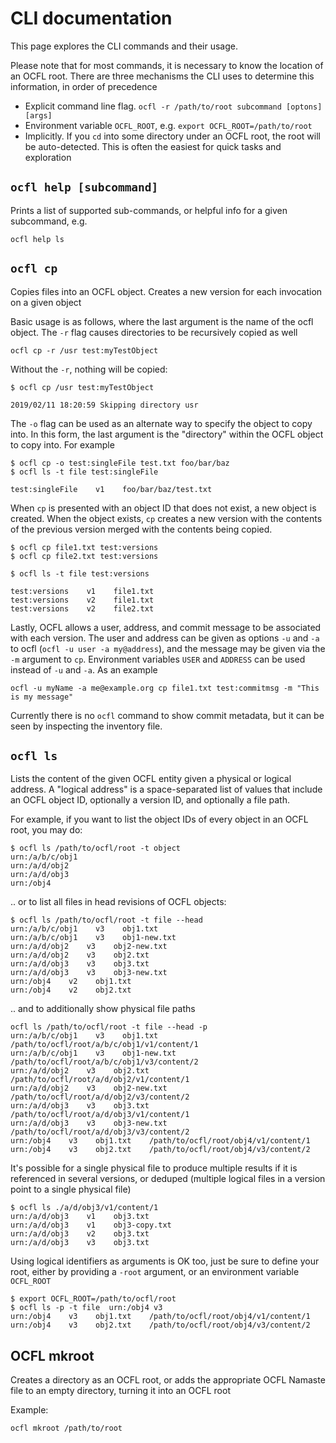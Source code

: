# CLI documentation

This page explores the CLI commands and their usage.

Please note that for most commands, it is necessary to know the location of an OCFL root.  There are three
mechanisms the CLI uses to determine this information, in order of precedence

* Explicit command line flag.  `ocfl -r /path/to/root subcommand [optons] [args]`
* Environment variable `OCFL_ROOT`, e.g. `export OCFL_ROOT=/path/to/root`
* Implicitly.  If you `cd` into some directory under an OCFL root, the root will be auto-detected.  This is often
the easiest for quick tasks and exploration

## `ocfl help [subcommand]`

Prints a list of supported sub-commands, or helpful info for a given subcommand, e.g.

    ocfl help ls

## `ocfl cp`

Copies files into an OCFL object.  Creates a new version for each invocation on a given object

Basic usage is as follows, where the last argument is the name of the ocfl object.  The `-r` flag
causes directories to be recursively copied as well

    ocfl cp -r /usr test:myTestObject

Without the `-r`, nothing will be copied:

    $ ocfl cp /usr test:myTestObject

    2019/02/11 18:20:59 Skipping directory usr

The `-o` flag can be used as an alternate way to specify the object to copy into.  In this form,
the last argument is the "directory" within the OCFL object to copy into.  For example

    $ ocfl cp -o test:singleFile test.txt foo/bar/baz
    $ ocfl ls -t file test:singleFile

    test:singleFile    v1    foo/bar/baz/test.txt

When `cp` is presented with an object ID that does not exist, a new object is created.  When the
object exists, `cp` creates a new version with the contents of the previous version merged with the
contents being copied.  

    $ ocfl cp file1.txt test:versions
    $ ocfl cp file2.txt test:versions

    $ ocfl ls -t file test:versions

    test:versions    v1    file1.txt
    test:versions    v2    file1.txt
    test:versions    v2    file2.txt

Lastly, OCFL allows a user, address, and commit message to be associated with each version.  The user and address
can be given as options `-u` and `-a` to ocfl (`ocfl -u user -a my@address`), and the message may be given via the `-m`
argument to `cp`.  Environment variables `USER` and `ADDRESS` can be used instead of `-u` and `-a`.  As an example

    ocfl -u myName -a me@example.org cp file1.txt test:commitmsg -m "This is my message"

Currently there is no `ocfl` command to show commit metadata, but it can be seen by inspecting the inventory file.

## `ocfl ls`

Lists the content of the given OCFL entity given a physical or logical address.  A "logical address" is a space-separated list of values that include an OCFL object ID, optionally a version ID, and optionally a file path.

For example, if you want to list the object IDs of every object in an OCFL root,
you may do:

    $ ocfl ls /path/to/ocfl/root -t object
    urn:/a/b/c/obj1
    urn:/a/d/obj2
    urn:/a/d/obj3
    urn:/obj4

.. or to list all files in head revisions of OCFL objects:

    $ ocfl ls /path/to/ocfl/root -t file --head
    urn:/a/b/c/obj1    v3    obj1.txt
    urn:/a/b/c/obj1    v3    obj1-new.txt
    urn:/a/d/obj2    v3    obj2-new.txt
    urn:/a/d/obj2    v3    obj2.txt
    urn:/a/d/obj3    v3    obj3.txt
    urn:/a/d/obj3    v3    obj3-new.txt
    urn:/obj4    v2    obj1.txt
    urn:/obj4    v2    obj2.txt

.. and to additionally show physical file paths

    ocfl ls /path/to/ocfl/root -t file --head -p
    urn:/a/b/c/obj1    v3    obj1.txt    /path/to/ocfl/root/a/b/c/obj1/v1/content/1
    urn:/a/b/c/obj1    v3    obj1-new.txt    /path/to/ocfl/root/a/b/c/obj1/v3/content/2
    urn:/a/d/obj2    v3    obj2.txt    /path/to/ocfl/root/a/d/obj2/v1/content/1
    urn:/a/d/obj2    v3    obj2-new.txt    /path/to/ocfl/root/a/d/obj2/v3/content/2
    urn:/a/d/obj3    v3    obj3.txt    /path/to/ocfl/root/a/d/obj3/v1/content/1
    urn:/a/d/obj3    v3    obj3-new.txt    /path/to/ocfl/root/a/d/obj3/v3/content/2
    urn:/obj4    v3    obj1.txt    /path/to/ocfl/root/obj4/v1/content/1
    urn:/obj4    v3    obj2.txt    /path/to/ocfl/root/obj4/v3/content/2

It's possible for a single physical file to produce multiple results if it is referenced in several versions, or deduped (multiple logical files in a version point to a single physical file)

    $ ocfl ls ./a/d/obj3/v1/content/1
    urn:/a/d/obj3    v1    obj3.txt
    urn:/a/d/obj3    v1    obj3-copy.txt
    urn:/a/d/obj3    v2    obj3.txt
    urn:/a/d/obj3    v3    obj3.txt

Using logical identifiers as arguments is OK too, just be sure to define your root, either by providing a `-root` argument, or an environment variable `OCFL_ROOT`

    $ export OCFL_ROOT=/path/to/ocfl/root
    $ ocfl ls -p -t file  urn:/obj4 v3
    urn:/obj4    v3    obj1.txt    /path/to/ocfl/root/obj4/v1/content/1
    urn:/obj4    v3    obj2.txt    /path/to/ocfl/root/obj4/v3/content/2

## OCFL mkroot

Creates a directory as an OCFL root, or adds the appropriate OCFL Namaste file to an empty directory, turning it into an OCFL root

Example:

    ocfl mkroot /path/to/root